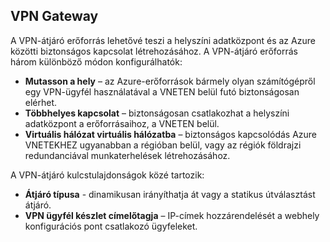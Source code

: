 ## <a name="vpn-gateway"></a>VPN Gateway
A VPN-átjáró erőforrás lehetővé teszi a helyszíni adatközpont és az Azure közötti biztonságos kapcsolat létrehozásához. A VPN-átjáró erőforrás három különböző módon konfigurálhatók:

* **Mutasson a hely** – az Azure-erőforrások bármely olyan számítógépről egy VPN-ügyfél használatával a VNETEN belül futó biztonságosan elérhet. 
* **Többhelyes kapcsolat** – biztonságosan csatlakozhat a helyszíni adatközpont a erőforrásaihoz, a VNETEN belül. 
* **Virtuális hálózat virtuális hálózatba** – biztonságos kapcsolódás Azure VNETEKHEZ ugyanabban a régióban belül, vagy az régiók földrajzi redundanciával munkaterhelések létrehozásához.

A VPN-átjáró kulcstulajdonságok közé tartozik:

* **Átjáró típusa** - dinamikusan irányíthatja át vagy a statikus útválasztást átjáró. 
* **VPN ügyfél készlet címelőtagja** – IP-címek hozzárendelését a webhely konfigurációs pont csatlakozó ügyfeleket.

